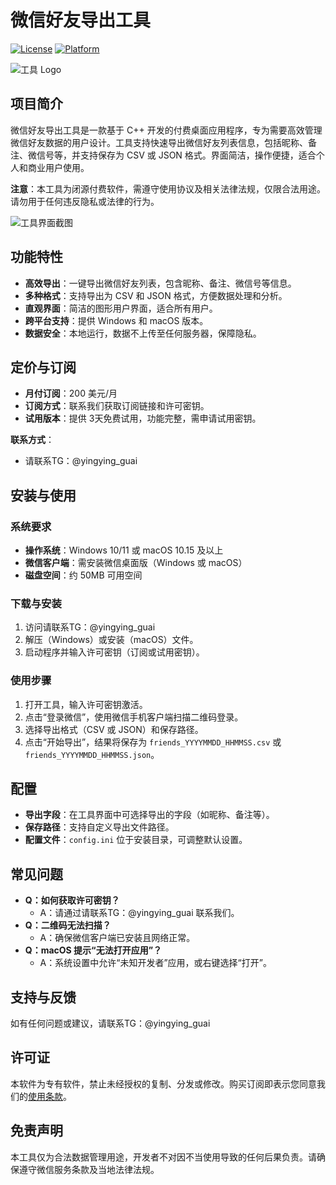 # 微信好友导出工具

[![License](https://img.shields.io/badge/License-Proprietary-red.svg)](LICENSE)
[![Platform](https://img.shields.io/badge/Platform-Windows%20|%20macOS-brightgreen)](https://github.com/your-username/wechat-friends-exporter/releases)

![工具 Logo](images/logo.png)

## 项目简介

微信好友导出工具是一款基于 C++ 开发的付费桌面应用程序，专为需要高效管理微信好友数据的用户设计。工具支持快速导出微信好友列表信息，包括昵称、备注、微信号等，并支持保存为 CSV 或 JSON 格式。界面简洁，操作便捷，适合个人和商业用户使用。

**注意**：本工具为闭源付费软件，需遵守使用协议及相关法律法规，仅限合法用途。请勿用于任何违反隐私或法律的行为。

![工具界面截图](images/screenshot.png)

## 功能特性

- **高效导出**：一键导出微信好友列表，包含昵称、备注、微信号等信息。
- **多种格式**：支持导出为 CSV 和 JSON 格式，方便数据处理和分析。
- **直观界面**：简洁的图形用户界面，适合所有用户。
- **跨平台支持**：提供 Windows 和 macOS 版本。
- **数据安全**：本地运行，数据不上传至任何服务器，保障隐私。

## 定价与订阅

- **月付订阅**：200 美元/月
- **订阅方式**：联系我们获取订阅链接和许可密钥。
- **试用版本**：提供 3天免费试用，功能完整，需申请试用密钥。

**联系方式**：
- 请联系TG：@yingying_guai

## 安装与使用

### 系统要求
- **操作系统**：Windows 10/11 或 macOS 10.15 及以上
- **微信客户端**：需安装微信桌面版（Windows 或 macOS）
- **磁盘空间**：约 50MB 可用空间

### 下载与安装
1. 访问请联系TG：@yingying_guai
2. 解压（Windows）或安装（macOS）文件。
3. 启动程序并输入许可密钥（订阅或试用密钥）。

### 使用步骤
1. 打开工具，输入许可密钥激活。
2. 点击“登录微信”，使用微信手机客户端扫描二维码登录。
3. 选择导出格式（CSV 或 JSON）和保存路径。
4. 点击“开始导出”，结果将保存为 `friends_YYYYMMDD_HHMMSS.csv` 或 `friends_YYYYMMDD_HHMMSS.json`。

## 配置

- **导出字段**：在工具界面中可选择导出的字段（如昵称、备注等）。
- **保存路径**：支持自定义导出文件路径。
- **配置文件**：`config.ini` 位于安装目录，可调整默认设置。

## 常见问题

- **Q：如何获取许可密钥？**
  - A：请通过请联系TG：@yingying_guai 联系我们。
- **Q：二维码无法扫描？**
  - A：确保微信客户端已安装且网络正常。
- **Q：macOS 提示“无法打开应用”？**
  - A：系统设置中允许“未知开发者”应用，或右键选择“打开”。

## 支持与反馈

如有任何问题或建议，请联系TG：@yingying_guai

## 许可证

本软件为专有软件，禁止未经授权的复制、分发或修改。购买订阅即表示您同意我们的[使用条款](https://www.wechat-exporter.com/terms)。

## 免责声明

本工具仅为合法数据管理用途，开发者不对因不当使用导致的任何后果负责。请确保遵守微信服务条款及当地法律法规。
